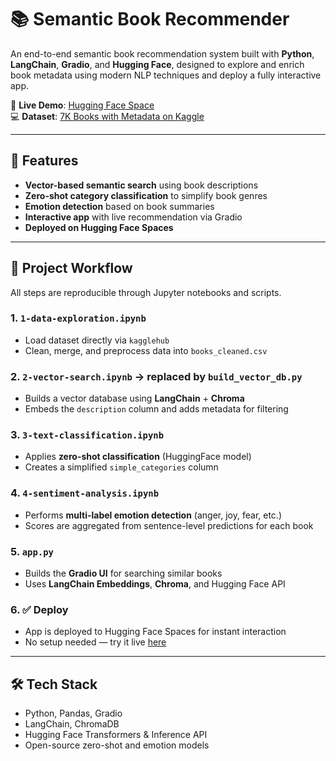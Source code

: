 # 📚 Semantic Book Recommender

An end-to-end semantic book recommendation system built with **Python**, **LangChain**, **Gradio**, and **Hugging Face**, designed to explore and enrich book metadata using modern NLP techniques and deploy a fully interactive app.

🔗 **Live Demo**: [Hugging Face Space](https://alaindelong-demo-book.hf.space/)  
💻 **Dataset**: [7K Books with Metadata on Kaggle](https://www.kaggle.com/datasets/dylanjcastillo/7k-books-with-metadata)

---

## 🚀 Features

- **Vector-based semantic search** using book descriptions
- **Zero-shot category classification** to simplify book genres
- **Emotion detection** based on book summaries
- **Interactive app** with live recommendation via Gradio
- **Deployed on Hugging Face Spaces**

---

## 🧠 Project Workflow

All steps are reproducible through Jupyter notebooks and scripts.

### 1. `1-data-exploration.ipynb`
- Load dataset directly via `kagglehub`
- Clean, merge, and preprocess data into `books_cleaned.csv`

### 2. `2-vector-search.ipynb` → replaced by `build_vector_db.py`
- Builds a vector database using **LangChain** + **Chroma**
- Embeds the `description` column and adds metadata for filtering

### 3. `3-text-classification.ipynb`
- Applies **zero-shot classification** (HuggingFace model)  
- Creates a simplified `simple_categories` column

### 4. `4-sentiment-analysis.ipynb`
- Performs **multi-label emotion detection** (anger, joy, fear, etc.)  
- Scores are aggregated from sentence-level predictions for each book

### 5. `app.py`
- Builds the **Gradio UI** for searching similar books
- Uses **LangChain Embeddings**, **Chroma**, and Hugging Face API

### 6. ✅ Deploy
- App is deployed to Hugging Face Spaces for instant interaction  
- No setup needed — try it live [here](https://alaindelong-demo-book.hf.space/)

---

## 🛠️ Tech Stack

- Python, Pandas, Gradio
- LangChain, ChromaDB
- Hugging Face Transformers & Inference API
- Open-source zero-shot and emotion models
